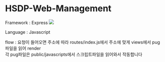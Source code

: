 # HSDP-Web-Management
<p>Framework : Express <img src="https://img.shields.io/badge/Nodejs-6DB33F?style=flat&logo=Nodejs&logoColor=white"/></p>
<p>Language : Javascript</p>
<p>flow : 요청이 들어오면 주소에 따라 routes/index.js에서 주소에 맞게 views에서 pug파일을 읽어 render<br>
각 pug파일은 public/javascripts에서 스크립트파일을 읽어와서 작동합니다
